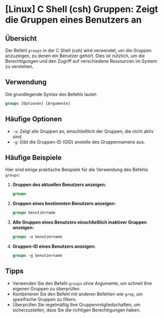 # [Linux] C Shell (csh) Gruppen: Zeigt die Gruppen eines Benutzers an

## Übersicht
Der Befehl `groups` in der C Shell (csh) wird verwendet, um die Gruppen anzuzeigen, zu denen ein Benutzer gehört. Dies ist nützlich, um die Berechtigungen und den Zugriff auf verschiedene Ressourcen im System zu verstehen.

## Verwendung
Die grundlegende Syntax des Befehls lautet:

```csh
groups [Optionen] [Argumente]
```

## Häufige Optionen
- `-a`: Zeigt alle Gruppen an, einschließlich der Gruppen, die nicht aktiv sind.
- `-g`: Gibt die Gruppen-ID (GID) anstelle des Gruppennamens aus.

## Häufige Beispiele
Hier sind einige praktische Beispiele für die Verwendung des Befehls `groups`:

1. **Gruppen des aktuellen Benutzers anzeigen:**
   ```csh
   groups
   ```

2. **Gruppen eines bestimmten Benutzers anzeigen:**
   ```csh
   groups benutzername
   ```

3. **Alle Gruppen eines Benutzers einschließlich inaktiver Gruppen anzeigen:**
   ```csh
   groups -a benutzername
   ```

4. **Gruppen-ID eines Benutzers anzeigen:**
   ```csh
   groups -g benutzername
   ```

## Tipps
- Verwenden Sie den Befehl `groups` ohne Argumente, um schnell Ihre eigenen Gruppen zu überprüfen.
- Kombinieren Sie den Befehl mit anderen Befehlen wie `grep`, um spezifische Gruppen zu filtern.
- Überprüfen Sie regelmäßig Ihre Gruppenmitgliedschaften, um sicherzustellen, dass Sie die richtigen Berechtigungen haben.